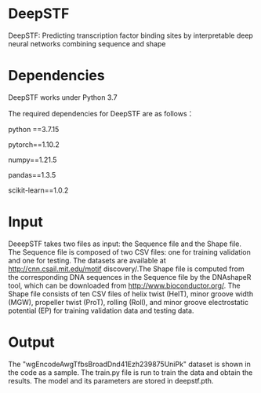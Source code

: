 # DeepSTF
DeepSTF: Predicting transcription factor binding sites by interpretable deep neural networks combining sequence and shape


# Dependencies

DeepSTF works under Python 3.7

The required dependencies for DeepSTF are as follows：

python ==3.7.15

pytorch==1.10.2

numpy==1.21.5

pandas==1.3.5

scikit-learn==1.0.2

# Input

DeeepSTF takes two files as input: the Sequence file and the Shape file. The Sequence file is composed of two CSV files: one for training validation and one for testing. The datasets are available at http://cnn.csail.mit.edu/motif discovery/.The Shape file is computed from the corresponding DNA sequences in the Sequence file by the DNAshapeR tool, which can be downloaded from http://www.bioconductor.org/. The Shape file consists of ten CSV files of helix twist (HelT), minor groove width (MGW), propeller twist (ProT), rolling (Roll), and minor groove electrostatic potential (EP) for training validation data and testing data.

# Output

The "wgEncodeAwgTfbsBroadDnd41Ezh239875UniPk" dataset is shown in the code as a sample. The train.py file is run to train the data and obtain the results. The model and its parameters are stored in deepstf.pth.
